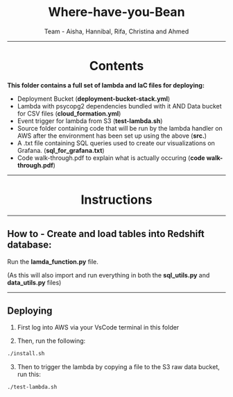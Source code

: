 <h1 align="center"> Where-have-you-Bean </h1>

<p align="center"> Team - Aisha, Hannibal, Rifa, Christina and Ahmed  </p>

---


<h1 align="center"> Contents </h1>


**This folder contains a full set of lambda and IaC files for deploying:**

- Deployment Bucket (**deployment-bucket-stack.yml**)
- Lambda with psycopg2 dependencies bundled with it  AND  Data bucket for CSV files (**cloud_formation.yml**)
- Event trigger for lambda from S3 (**test-lambda.sh**)
- Source folder containing code that will be run by the lambda handler on AWS after the environment has been set up using the above (**src.**)
- A .txt file containing SQL queries used to create our visualizations on Grafana. (**sql_for_grafana.txt**)
- Code walk-through.pdf to explain what is actually occuring (**code walk-through.pdf**)

---


<h1 align="center"> Instructions </h1>


---



## How to - Create and load tables into Redshift database:


Run the **lamda_function.py** file.

(As this will also import and run everything in both the **sql_utils.py** and **data_utils.py** files)

---


## Deploying

1) First log into AWS via your VsCode terminal in this folder


2) Then, run the following:

```sh
./install.sh
```

3) Then to trigger the lambda by copying a file to the S3 raw data bucket, run this:

```sh
./test-lambda.sh
```
